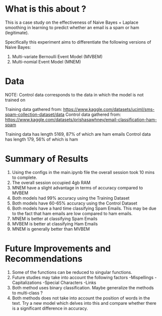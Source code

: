 # What is this about ?

This is a case study on the effectiveness of Naive Bayes + Laplace smoothing in learning to predict whether an email is a spam or ham (legitimate). 

Specifically this experiment aims to differentiate the following versions of Naive Bayes:

1. Multi-variate Bernoulli Event Model (MVBEM)
2. Multi-nomial Event Model (MNEM)

# Data 

NOTE: Control data corresponds to the data in which the model is not trained on

Training data gathered from: https://www.kaggle.com/datasets/uciml/sms-spam-collection-dataset/data
Control data gathered from: https://www.kaggle.com/datasets/prishasawhney/email-classification-ham-spam

Training data has length 5169, 87% of which are ham emails
Control data has length 179, 56% of which is ham 

# Summary of Results

1. Using the configs in the main.ipynb file the overall session took 10 mins to complete. 
2. The overall session occupied 4gb RAM 
3. MNEM have a slight advantage in terms of accuracy compared to MVBEM
4. Both models had 99% accuracy using the Training Dataset
5. Both models have 60-65% accuracy using the Control Dataset 
6. Both models have a hard time classifying Spam Emails. This may be due to the fact that ham emails are low compared to ham emails. 
7. MNEM is better at classifying Spam Emails 
8. MVBEM is better at classifying Ham Emails
9. MNEM is generally better than MVBEM

# Future Improvements and Recommendations

1. Some of the functions can be reduced to singular functions. 
2. Future studies may take into account the following factors
   -Mispellings
   -Capitalizations
   -Special Characters
   -Links 
3. Both method uses binary classification. Maybe generalize the methods to multi-class ? 
4. Both methods does not take into account the position of words in the text. Try a new model which delves into this and compare whether   there is a significant difference in accuracy. 
